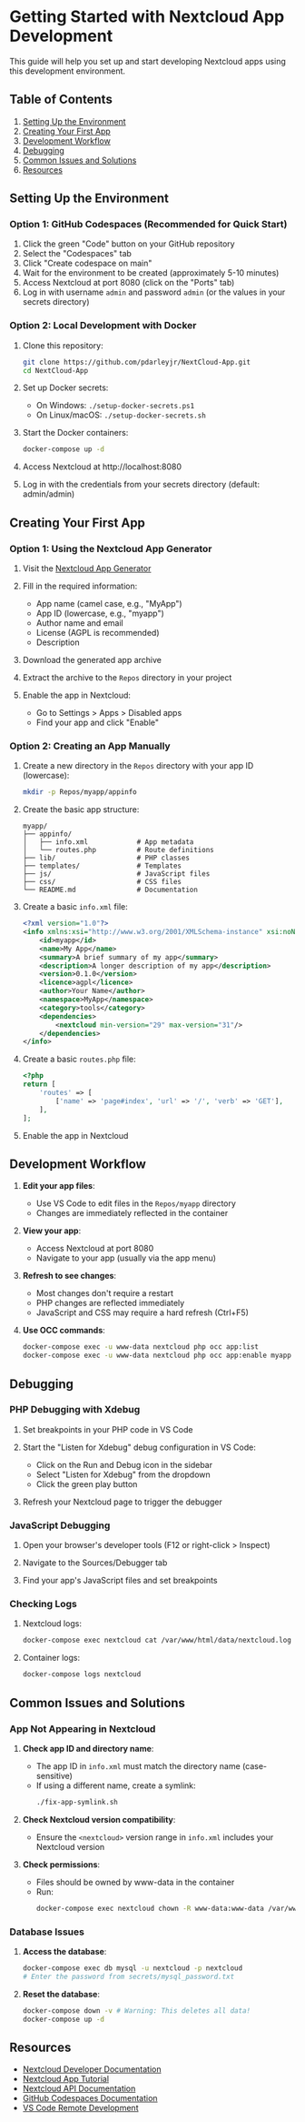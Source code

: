 # Getting Started with Nextcloud App Development

This guide will help you set up and start developing Nextcloud apps using this development environment.

## Table of Contents

1. [Setting Up the Environment](#setting-up-the-environment)
2. [Creating Your First App](#creating-your-first-app)
3. [Development Workflow](#development-workflow)
4. [Debugging](#debugging)
5. [Common Issues and Solutions](#common-issues-and-solutions)
6. [Resources](#resources)

## Setting Up the Environment

### Option 1: GitHub Codespaces (Recommended for Quick Start)

1. Click the green "Code" button on your GitHub repository
2. Select the "Codespaces" tab
3. Click "Create codespace on main"
4. Wait for the environment to be created (approximately 5-10 minutes)
5. Access Nextcloud at port 8080 (click on the "Ports" tab)
6. Log in with username `admin` and password `admin` (or the values in your secrets directory)

### Option 2: Local Development with Docker

1. Clone this repository:
   ```bash
   git clone https://github.com/pdarleyjr/NextCloud-App.git
   cd NextCloud-App
   ```

2. Set up Docker secrets:
   - On Windows: `./setup-docker-secrets.ps1`
   - On Linux/macOS: `./setup-docker-secrets.sh`

3. Start the Docker containers:
   ```bash
   docker-compose up -d
   ```

4. Access Nextcloud at http://localhost:8080

5. Log in with the credentials from your secrets directory (default: admin/admin)

## Creating Your First App

### Option 1: Using the Nextcloud App Generator

1. Visit the [Nextcloud App Generator](https://apps.nextcloud.com/developer/apps/generate)
2. Fill in the required information:
   - App name (camel case, e.g., "MyApp")
   - App ID (lowercase, e.g., "myapp")
   - Author name and email
   - License (AGPL is recommended)
   - Description

3. Download the generated app archive

4. Extract the archive to the `Repos` directory in your project

5. Enable the app in Nextcloud:
   - Go to Settings > Apps > Disabled apps
   - Find your app and click "Enable"

### Option 2: Creating an App Manually

1. Create a new directory in the `Repos` directory with your app ID (lowercase):
   ```bash
   mkdir -p Repos/myapp/appinfo
   ```

2. Create the basic app structure:
   ```
   myapp/
   ├── appinfo/
   │   ├── info.xml            # App metadata
   │   └── routes.php          # Route definitions
   ├── lib/                    # PHP classes
   ├── templates/              # Templates
   ├── js/                     # JavaScript files
   ├── css/                    # CSS files
   └── README.md               # Documentation
   ```

3. Create a basic `info.xml` file:
   ```xml
   <?xml version="1.0"?>
   <info xmlns:xsi="http://www.w3.org/2001/XMLSchema-instance" xsi:noNamespaceSchemaLocation="https://apps.nextcloud.com/schema/apps/info.xsd">
       <id>myapp</id>
       <name>My App</name>
       <summary>A brief summary of my app</summary>
       <description>A longer description of my app</description>
       <version>0.1.0</version>
       <licence>agpl</licence>
       <author>Your Name</author>
       <namespace>MyApp</namespace>
       <category>tools</category>
       <dependencies>
           <nextcloud min-version="29" max-version="31"/>
       </dependencies>
   </info>
   ```

4. Create a basic `routes.php` file:
   ```php
   <?php
   return [
       'routes' => [
           ['name' => 'page#index', 'url' => '/', 'verb' => 'GET'],
       ],
   ];
   ```

5. Enable the app in Nextcloud

## Development Workflow

1. **Edit your app files**:
   - Use VS Code to edit files in the `Repos/myapp` directory
   - Changes are immediately reflected in the container

2. **View your app**:
   - Access Nextcloud at port 8080
   - Navigate to your app (usually via the app menu)

3. **Refresh to see changes**:
   - Most changes don't require a restart
   - PHP changes are reflected immediately
   - JavaScript and CSS may require a hard refresh (Ctrl+F5)

4. **Use OCC commands**:
   ```bash
   docker-compose exec -u www-data nextcloud php occ app:list
   docker-compose exec -u www-data nextcloud php occ app:enable myapp
   ```

## Debugging

### PHP Debugging with Xdebug

1. Set breakpoints in your PHP code in VS Code

2. Start the "Listen for Xdebug" debug configuration in VS Code:
   - Click on the Run and Debug icon in the sidebar
   - Select "Listen for Xdebug" from the dropdown
   - Click the green play button

3. Refresh your Nextcloud page to trigger the debugger

### JavaScript Debugging

1. Open your browser's developer tools (F12 or right-click > Inspect)

2. Navigate to the Sources/Debugger tab

3. Find your app's JavaScript files and set breakpoints

### Checking Logs

1. Nextcloud logs:
   ```bash
   docker-compose exec nextcloud cat /var/www/html/data/nextcloud.log
   ```

2. Container logs:
   ```bash
   docker-compose logs nextcloud
   ```

## Common Issues and Solutions

### App Not Appearing in Nextcloud

1. **Check app ID and directory name**:
   - The app ID in `info.xml` must match the directory name (case-sensitive)
   - If using a different name, create a symlink:
     ```bash
     ./fix-app-symlink.sh
     ```

2. **Check Nextcloud version compatibility**:
   - Ensure the `<nextcloud>` version range in `info.xml` includes your Nextcloud version

3. **Check permissions**:
   - Files should be owned by www-data in the container
   - Run:
     ```bash
     docker-compose exec nextcloud chown -R www-data:www-data /var/www/html/custom_apps
     ```

### Database Issues

1. **Access the database**:
   ```bash
   docker-compose exec db mysql -u nextcloud -p nextcloud
   # Enter the password from secrets/mysql_password.txt
   ```

2. **Reset the database**:
   ```bash
   docker-compose down -v # Warning: This deletes all data!
   docker-compose up -d
   ```

## Resources

- [Nextcloud Developer Documentation](https://docs.nextcloud.com/server/latest/developer_manual/)
- [Nextcloud App Tutorial](https://docs.nextcloud.com/server/latest/developer_manual/app_development/tutorial.html)
- [Nextcloud API Documentation](https://docs.nextcloud.com/server/latest/developer_manual/app_development/api/index.html)
- [GitHub Codespaces Documentation](https://docs.github.com/en/codespaces)
- [VS Code Remote Development](https://code.visualstudio.com/docs/remote/remote-overview)
